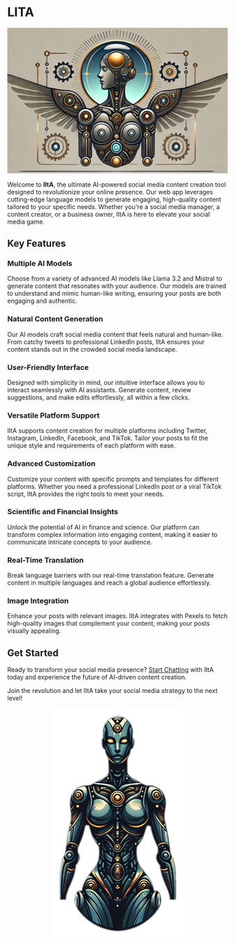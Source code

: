 # LITA

<p align="center">
    <img src="./assets/lita-logo.png" alt="LITA" width="600"/>
</p>

Welcome to **lItA**, the ultimate AI-powered social media content creation tool designed to revolutionize your online presence. Our web app leverages cutting-edge language models to generate engaging, high-quality content tailored to your specific needs. Whether you're a social media manager, a content creator, or a business owner, lItA is here to elevate your social media game.

## Key Features

### Multiple AI Models
Choose from a variety of advanced AI models like Llama 3.2 and Mistral to generate content that resonates with your audience. Our models are trained to understand and mimic human-like writing, ensuring your posts are both engaging and authentic.

### Natural Content Generation
Our AI models craft social media content that feels natural and human-like. From catchy tweets to professional LinkedIn posts, lItA ensures your content stands out in the crowded social media landscape.

### User-Friendly Interface
Designed with simplicity in mind, our intuitive interface allows you to interact seamlessly with AI assistants. Generate content, review suggestions, and make edits effortlessly, all within a few clicks.

### Versatile Platform Support
lItA supports content creation for multiple platforms including Twitter, Instagram, LinkedIn, Facebook, and TikTok. Tailor your posts to fit the unique style and requirements of each platform with ease.

### Advanced Customization
Customize your content with specific prompts and templates for different platforms. Whether you need a professional LinkedIn post or a viral TikTok script, lItA provides the right tools to meet your needs.

### Scientific and Financial Insights
Unlock the potential of AI in finance and science. Our platform can transform complex information into engaging content, making it easier to communicate intricate concepts to your audience.

### Real-Time Translation
Break language barriers with our real-time translation feature. Generate content in multiple languages and reach a global audience effortlessly.

### Image Integration
Enhance your posts with relevant images. lItA integrates with Pexels to fetch high-quality images that complement your content, making your posts visually appealing.

## Get Started
Ready to transform your social media presence? [Start Chatting](#) with lItA today and experience the future of AI-driven content creation.

Join the revolution and let lItA take your social media strategy to the next level!

<p align="center">
    <img src="./assets/lita.png" alt="LITA" width="300"/>
</p>